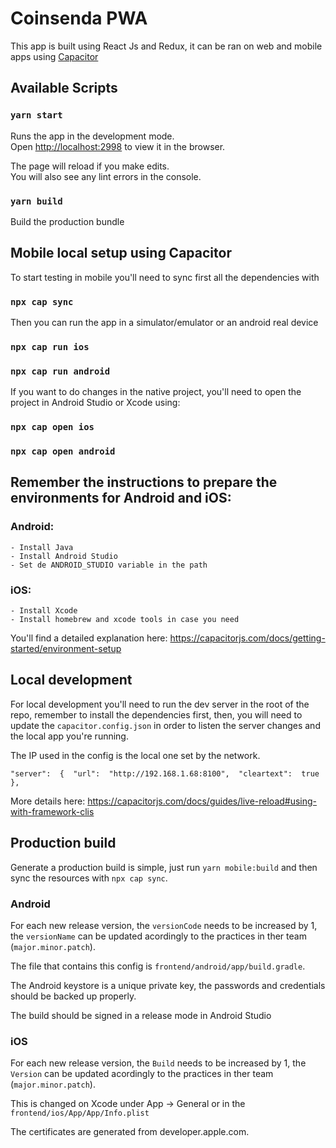 # Coinsenda PWA

This app is built using React Js and Redux, it can be ran on web and mobile apps using [Capacitor](https://capacitorjs.com/)


## Available Scripts

### `yarn start`
Runs the app in the development mode.<br>
Open [http://localhost:2998](http://localhost:2998) to view it in the browser.

The page will reload if you make edits.<br>
You will also see any lint errors in the console.

### `yarn build`
Build the production bundle

## Mobile local setup using Capacitor

To start testing in mobile you'll need to sync first all the dependencies with 

### `npx cap sync`

Then you can run the app in a simulator/emulator or an android real device

### `npx cap run ios`
### `npx cap run android`

If you want to do changes in the native project, you'll need to open the project in Android Studio or Xcode using:

### `npx cap open ios`
### `npx cap open android`


## Remember the instructions to prepare the environments for Android and iOS:

### Android:

	- Install Java
	- Install Android Studio
	- Set de ANDROID_STUDIO variable in the path

### iOS:

	- Install Xcode
	- Install homebrew and xcode tools in case you need

You'll find a detailed explanation here: https://capacitorjs.com/docs/getting-started/environment-setup

## Local development

For local development you'll need to run the dev server in the root of the repo, remember to install the dependencies first, then, you will need to update the `capacitor.config.json` in order to listen the server changes and the local app you're running.

The IP used in the config is the local one set by the network.

    "server":  {  "url":  "http://192.168.1.68:8100",  "cleartext":  true  },


More details here: https://capacitorjs.com/docs/guides/live-reload#using-with-framework-clis


## Production build

Generate a production build is simple, just run `yarn mobile:build` and then sync the resources with `npx cap sync`.

### Android
For each new release version, the `versionCode` needs to be increased by 1, the `versionName` can be updated acordingly to the practices in ther team (`major.minor.patch`).

The file that contains this config is `frontend/android/app/build.gradle`.

The Android keystore is a unique private key, the passwords and credentials should be backed up properly.

The build should be signed in a release mode in Android Studio

### iOS
For each new release version, the `Build` needs to be increased by 1, the `Version` can be updated acordingly to the practices in ther team (`major.minor.patch`).

This is changed on Xcode under App -> General or in the `frontend/ios/App/App/Info.plist`

The certificates are generated from developer.apple.com.

